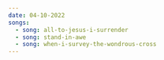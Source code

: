 ```yaml
---
date: 04-10-2022
songs:
  - song: all-to-jesus-i-surrender
  - song: stand-in-awe
  - song: when-i-survey-the-wondrous-cross
---
```

